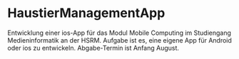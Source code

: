 # HaustierManagementApp

Entwicklung einer ios-App für das Modul Mobile Computing im Studiengang Medieninformatik an der HSRM.
Aufgabe ist es, eine eigene App für Android oder ios zu entwickeln. 
Abgabe-Termin ist Anfang August.
